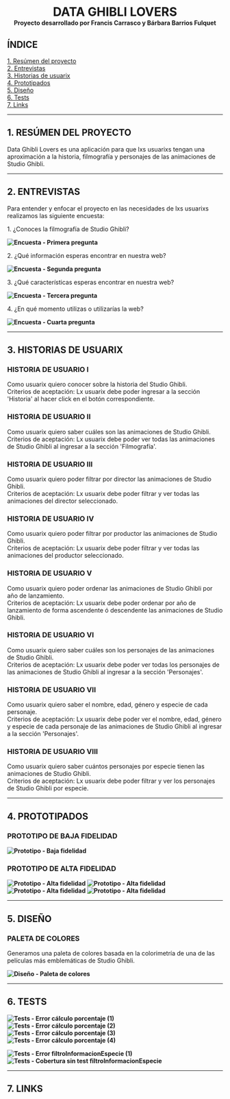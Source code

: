 <h1 align="center"><strong>DATA GHIBLI LOVERS<strong><br><small style="font-size: 0.5em;">Proyecto desarrollado por Francis Carrasco y Bárbara Barrios Fulquet</small></h1>

## <strong>ÍNDICE<strong>

<span style="font-weight: normal;">[1. Resúmen del proyecto](#1-resúmen-del-proyecto)</span><br>
<span style="font-weight: normal;">[2. Entrevistas](#2-entrevistas)</span><br>
<span style="font-weight: normal;">[3. Historias de usuarix](#3-historias-de-usuarix)</span><br>
<span style="font-weight: normal;">[4. Prototipados](#4-prototipados)</span><br>
<span style="font-weight: normal;">[5. Diseño](#5-diseño)</span><br>
<span style="font-weight: normal;">[6. Tests](#6-)</span><br>
<span style="font-weight: normal;">[7. Links](#7-links)</span>

***

## <strong>1. RESÚMEN DEL PROYECTO
<span style="font-weight: normal;">Data Ghibli Lovers es una aplicación para que lxs usuarixs tengan una aproximación a la historia, filmografía y personajes de las animaciones de Studio Ghibli.</span>

***

## <strong>2. ENTREVISTAS
<span style="font-weight: normal;">Para entender y enfocar el proyecto en las necesidades de lxs usuarixs realizamos las siguiente encuesta:</span> 

<span style="font-weight: normal;">1. ¿Conoces la filmografía de Studio Ghibli?</span>

![Encuesta - Primera pregunta](src/images/Read.me%20-%20Encuesta%20(1).png)

<span style="font-weight: normal;">2. ¿Qué información esperas encontrar en nuestra web?</span>

![Encuesta - Segunda pregunta](src/images/Read.me%20-%20Encuesta%20(2).png)

<span style="font-weight: normal;">3. ¿Qué características esperas encontrar en nuestra web?</span>

![Encuesta - Tercera pregunta](src/images/Read.me%20-%20Encuesta%20(3).png)

<span style="font-weight: normal;">4. ¿En qué momento utilizas o utilizarías la web?</span>

![Encuesta - Cuarta pregunta](src/images/Read.me%20-%20Encuesta%20(4).png)

***

## <strong>3. HISTORIAS DE USUARIX
### <strong>HISTORIA DE USUARIO I
<span style="font-weight: normal;">Como usuarix quiero conocer sobre la historia del Studio Ghibli.<br>
Criterios de aceptación: Lx usuarix debe poder ingresar a la sección 'Historia' al hacer click en el botón correspondiente.
</span>
### <strong>HISTORIA DE USUARIO II
<span style="font-weight: normal;">Como usuarix quiero saber cuáles son las animaciones de Studio Ghibli.<br>
Criterios de aceptación: Lx usuarix debe poder ver todas las animaciones de Studio Ghibli al ingresar a la sección 'Filmografía'.
</span>
### <strong>HISTORIA DE USUARIO III
<span style="font-weight: normal;">Como usuarix quiero poder filtrar por director las animaciones de Studio Ghibli.<br>
Criterios de aceptación: Lx usuarix debe poder filtrar y ver todas las animaciones del director seleccionado.
</span>
### <strong>HISTORIA DE USUARIO IV
<span style="font-weight: normal;">Como usuarix quiero poder filtrar por productor las animaciones de Studio Ghibli.<br>
Criterios de aceptación: Lx usuarix debe poder filtrar y ver todas las animaciones del productor seleccionado.
</span>
### <strong>HISTORIA DE USUARIO V
<span style="font-weight: normal;">Como usuarix quiero poder ordenar las animaciones de Studio Ghibli por año de lanzamiento.<br>
Criterios de aceptación: Lx usuarix debe poder ordenar por año de lanzamiento de forma ascendente ó descendente las animaciones de Studio Ghibli.
</span>
### <strong>HISTORIA DE USUARIO VI
<span style="font-weight: normal;">Como usuarix quiero saber cuáles son los personajes de las animaciones de Studio Ghibli.<br>
Criterios de aceptación: Lx usuarix debe poder ver todas los personajes de las animaciones de Studio Ghibli al ingresar a la sección 'Personajes'.
</span>
### <strong>HISTORIA DE USUARIO VII
<span style="font-weight: normal;">Como usuarix quiero saber el nombre, edad, género y especie de cada personaje.<br>
Criterios de aceptación: Lx usuarix debe poder ver el nombre, edad, género y especie de cada personaje de las animaciones de Studio Ghibli al ingresar a la sección 'Personajes'.
</span>
### <strong>HISTORIA DE USUARIO VIII
<span style="font-weight: normal;">Como usuarix quiero saber cuántos personajes por especie tienen las animaciones de Studio Ghibli.<br>
Criterios de aceptación: Lx usuarix debe poder filtrar y ver los personajes de Studio Ghibli por especie.
</span>

***

## <strong>4. PROTOTIPADOS
### <strong>PROTOTIPO DE BAJA FIDELIDAD

![Prototipo - Baja fidelidad](src/images/Read.me%20-%20Prototipo%20de%20baja%20fidelidad%20(1).png)

### <strong>PROTOTIPO DE ALTA FIDELIDAD

![Prototipo - Alta fidelidad](src/images/Read.me%20-%20Prototipo%20de%20alta%20fidelidad%20(1).png)
![Prototipo - Alta fidelidad](src/images/Read.me%20-%20Prototipo%20de%20alta%20fidelidad%20(2).png)
![Prototipo - Alta fidelidad](src/images/Read.me%20-%20Prototipo%20de%20alta%20fidelidad%20(3).png)
![Prototipo - Alta fidelidad](src/images/Read.me%20-%20Prototipo%20de%20alta%20fidelidad%20(4).png)

***

## <strong>5. DISEÑO
### <strong>PALETA DE COLORES
<span style="font-weight: normal;">Generamos una paleta de colores basada en la colorimetría de una de las películas más emblemáticas de Studio Ghibli.</span>

![Diseño - Paleta de colores](src/images/Read.me%20-%20Paleta%20de%20colores.png)

***

## <strong>6. TESTS

![Tests - Error cálculo porcentaje (1)](src/images/Tests%20-%20Error%20c%C3%A1lculo%20porcentaje%20(1).png)
![Tests - Error cálculo porcentaje (2)](src/images/Tests%20-%20Error%20c%C3%A1lculo%20porcentaje%20(2).png)
![Tests - Error cálculo porcentaje (3)](src/images/Tests%20-%20Error%20c%C3%A1lculo%20porcentaje%20(3).png)
![Tests - Error cálculo porcentaje (4)](src/images/Tests%20-%20Error%20c%C3%A1lculo%20porcentaje%20(4).png)

![Tests - Error filtroInformacionEspecie (1)](src/images/Tests%20-%20Error%20filtroInformacionEspecie%20(1).png)
![Tests - Cobertura sin test filtroInformacionEspecie](src/images/Tests%20-%20Cobertura%20sin%20test%20filtroInformacionEspecie.png)

***

## <strong>7. LINKS